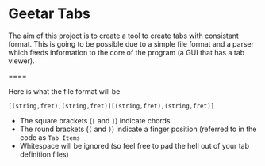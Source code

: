 # Geetar Tabs

The aim of this project is to create a tool to create tabs with consistant format.
This is going to be possible due to a simple file format and a parser which feeds information to the core of the program (a GUI that has a tab viewer).

====

Here is what the file format will be

`[(string,fret),(string,fret)][(string,fret),(string,fret)]`

 + The square brackets (`[` and `]`) indicate chords
 + The round brackets (`(` and `)`) indicate a finger position (referred to in the code as `Tab Items`
 + Whitespace will be ignored (so feel free to pad the hell out of your tab definition files)

